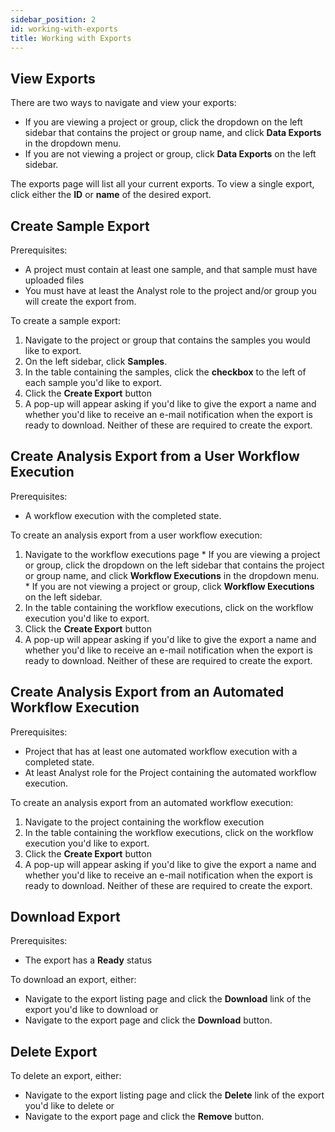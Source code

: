 ```yaml
---
sidebar_position: 2
id: working-with-exports
title: Working with Exports
---
```


## View Exports

There are two ways to navigate and view your exports:

* If you are viewing a project or group, click the dropdown on the left sidebar that contains the project or group name, and click **Data Exports** in the dropdown menu.
* If you are not viewing a project or group, click **Data Exports** on the left sidebar.

The exports page will list all your current exports. To view a single export, click either the **ID** or **name** of the desired export.

## Create Sample Export

Prerequisites:
  * A project must contain at least one sample, and that sample must have uploaded files
  * You must have at least the Analyst role to the project and/or group you will create the export from.

To create a sample export:
  1. Navigate to the project or group that contains the samples you would like to export.
  2. On the left sidebar, click **Samples**.
  3. In the table containing the samples, click the **checkbox** to the left of each sample you'd like to export.
  4. Click the **Create Export** button
  5. A pop-up will appear asking if you'd like to give the export a name and whether you'd like to receive an e-mail notification when the export is ready to download. Neither of these are required to create the export.

## Create Analysis Export from a User Workflow Execution

Prerequisites:
  * A workflow execution with the completed state.

To create an analysis export from a user workflow execution:
  1. Navigate to the workflow executions page
    * If you are viewing a project or group, click the dropdown on the left sidebar that contains the project or group name, and click **Workflow Executions** in the dropdown menu.
    * If you are not viewing a project or group, click **Workflow Executions** on the left sidebar.
  2. In the table containing the workflow executions, click on the workflow execution you'd like to export.
  3. Click the **Create Export** button
  4. A pop-up will appear asking if you'd like to give the export a name and whether you'd like to receive an e-mail notification when the export is ready to download. Neither of these are required to create the export.

## Create Analysis Export from an Automated Workflow Execution

Prerequisites:
  * Project that has at least one automated workflow execution with a completed state.
  * At least Analyst role for the Project containing the automated workflow execution.

To create an analysis export from an automated workflow execution:
  1. Navigate to the project containing the workflow execution
  2. In the table containing the workflow executions, click on the workflow execution you'd like to export.
  3. Click the **Create Export** button
  4. A pop-up will appear asking if you'd like to give the export a name and whether you'd like to receive an e-mail notification when the export is ready to download. Neither of these are required to create the export.

## Download Export

Prerequisites:
  * The export has a **Ready** status

To download an export, either:
  * Navigate to the export listing page and click the **Download** link of the export you'd like to download
  or
  * Navigate to the export page and click the **Download** button.

## Delete Export

To delete an export, either:
  * Navigate to the export listing page and click the **Delete** link of the export you'd like to delete
  or
  * Navigate to the export page and click the **Remove** button.


